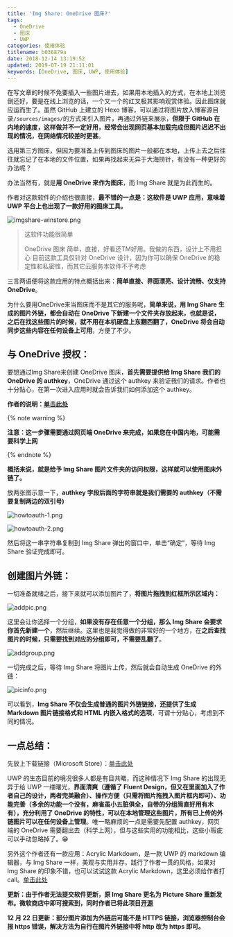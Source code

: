 ```yaml
---
title: 'Img Share: OneDrive 图床?'
tags:
  - OneDrive
  - 图床
  - UWP
categories: 使用体验
titlename: b036879a
date: 2018-12-14 13:19:52
updated: 2019-07-19 21:11:01
keywords: [OneDrive, 图床, UWP, 使用体验]
---
```


在写文章的时候不免要插入一些图片进去，如果用本地插入的方式，在本地上浏览倒还好，要是在线上浏览的话，一个又一个的红叉极其影响观赏体验。因此图床就应运而生了。虽然 GitHub 上建立的 Hexo 博客，可以通过将图片放入博客源目录`/sources/images/`的方式来引入图片，再通过外链来展示，**但限于 GitHub 在内地的速度，这样做并不一定好用，经常会出现网页基本加载完成但图片迟迟不出现的情况，在网络情况较差时更甚**。<!--more-->  

选用第三方图床，但因为要准备上传到图床的图片一般都在本地，上传上去之后往往就忘记了在本地的文件位置，如果再找起来无异于大海捞针，有没有一种更好的办法呢？  

办法当然有，就是**用 OneDrive 来作为图床**，而 Img Share 就是为此而生的。  

作者对这款软件的介绍也很直接，**最不错的一点是：这软件是 UWP 应用，意味着 UWP 平台上也出现了一款好用的图床工具。**  

![imgshare-winstore.png](https://storage.live.com/items/5582C1D07E2893FB!83088?authkey=APiqr1tjl5KIc1Q "Img Share的宣传图，很心动有木有？")  

> 这软件功能很简单
> 
> OneDrive 图床
> 简单，直接，好看还TM好用。我做的东西，设计上不用担心
> 目前这款工具仅针对 OneDrive 设计，因为你可以确保 OneDrive 的稳定性和私密性，而其它云服务本钦件不予考虑

三言两语便将这款应用的特点概括出来：**简单直接、界面漂亮、设计流畅、仅支持 OneDrive**。  

为什么要用OneDrive来当图床而不是其它的服务呢，**简单来说，用 Img Share 生成的图片外链，都会自动在 OneDrive 下新建一个文件夹存放起来，也就是说，之后在找这些图片的时候，就不用在本机硬盘上东翻西翻了，OneDrive 将会自动同步这些内容在任何设备上可用**，方便了不少。  

## 与 OneDrive 授权：

要想通过Img&nbsp;Share来创建 OneDrive 图床，**首先需要提供给 Img Share 我们的 OneDrive 的 authkey**，OneDrive 通过这个 authkey 来验证我们的请求。作者也十分贴心，在第一次进入应用时就会告诉我们如何添加这个 authkey。  

**作者的说明：[单击此处](https://blog.richasy.cn/document/basic/onedrive_authkey.html)**  

{% note warning %}  

**注意：这一步骤需要通过网页端 OneDrive 来完成，如果您在中国内地，可能需要科学上网**

{% endnote %}  

**概括来说，就是给予 Img Share 图片文件夹的访问权限，这样就可以使用图床外链了。**  

放两张图示意一下，**authkey 字段后面的字符串就是我们需要的 authkey（不需要复制两边的双引号)**

![howtoauth-1.png](https://storage.live.com/items/5582C1D07E2893FB!83090?authkey=APiqr1tjl5KIc1Q "注意红框标注的位置")

![howtoauth-2.png](https://storage.live.com/items/5582C1D07E2893FB!83084?authkey=APiqr1tjl5KIc1Q "画红线的地方，authkey=之后的一串字符就是我们需要的authkey")  

然后将这一串字符串复制到 Img Share 弹出的窗口中，单击“确定”，等待 Img Share 验证完成即可。  

## 创建图片外链：

一切准备就绪之后，接下来就可以添加图片了，**将图片拖拽到红框所示区域内：**  

![addpic.png](https://storage.live.com/items/5582C1D07E2893FB!83086?authkey=APiqr1tjl5KIc1Q "添加图片")  

这里会让你选择一个分组，**如果没有存在任意一个分组，那么 Img Share 会要求你首先新建一个**，然后继续。这里也是我觉得做的非常好的一个地方，在**之后查找图片的时候，只需要找到对应的分组即可，不需要乱翻了**。  

![addgroup.png](https://storage.live.com/items/5582C1D07E2893FB!83085?authkey=APiqr1tjl5KIc1Q "在输入框内输入分组名称")  

一切完成之后，等待 Img Share 将图片上传，然后就会自动生成 OneDrive 的外链：  

![picinfo.png](https://storage.live.com/items/5582C1D07E2893FB!83087?authkey=APiqr1tjl5KIc1Q "支持普通链接、Markdown链接和HTML嵌入")  

可以看到，**Img Share 不仅会生成普通的图片外链链接，还提供了生成 Markdown 图片链接格式和 HTML 内嵌入格式的选项**，可谓十分贴心，考虑到不同的情况。  

## 一点总结：

先放上下载链接（Microsoft Store）：[单击此处](https://www.microsoft.com/zh-cn/p/img-share/9ncxnz52g9q8?activetab=pivot:overviewtab)

UWP 的生态目前的境况很多人都是有目共睹，而这种情况下 Img Share 的出现无异于给 UWP 一缕曙光，**界面清爽（遵循了 Fluent Design，但又在里面加入了作者自己的设计，两者完美融合）、操作方便（只需将图片拖拽入图片框内即可）、功能完善（多余的功能一个没有，麻雀虽小五脏俱全，自带的分组简直好用有木有），充分利用了 OneDrive 的特性，可以在本地管理这些图片，所有已上传的外链图片可以在任何设备上管理**。唯一略麻烦的一点是需要先配置  authkey，网页端的 OneDrive 需要翻出去（科学上网），但与这些实用的功能相比，这些小瑕疵可以手动忽略掉了。😁    

另外这个作者还有一款应用：Acrylic&nbsp;Markdown，是一款 UWP 的 markdown 编辑器，与 Img Share 一样，美观与实用并存，践行了作者一贯的风格，如果对 Img Share 的印象不错，也可以试试这款 Acrylic Markdown，这里必须给作者打 call。[单击此处](https://www.microsoft.com/zh-cn/p/acrylic-markdown/9mx0mgjmjnbj?cid=msft_web_chart&activetab=pivot%3Areviewstab)   

**更新：由于作者无法提交软件更新，原 Img Share 更名为 Picture Share 重新发布。微软商店中即可搜索到，同时作者已将此项目[开源](https://github.com/Richasy/Img-Share?files=1)**  

**12 月 22 日更新：部分图片添加为外链后可能不是 HTTPS 链接，浏览器控制台会报 https 错误，解决方法为自行在图片外链接中将 http 改为 https 即可。**  
